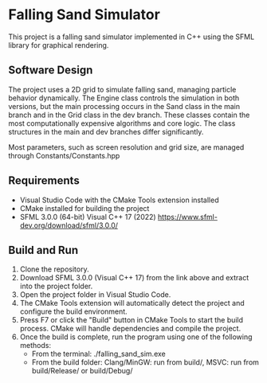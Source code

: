 # Falling Sand Simulator
This project is a falling sand simulator implemented in C++ using the SFML library for graphical rendering.

## Software Design
The project uses a 2D grid to simulate falling sand, managing particle behavior dynamically. The Engine class controls the simulation in both versions, but the main processing occurs in the Sand class in the main branch and in the Grid class in the dev branch. These classes contain the most computationally expensive algorithms and core logic.
The class structures in the main and dev branches differ significantly.

Most parameters, such as screen resolution and grid size, are managed through Constants/Constants.hpp

## Requirements

- Visual Studio Code with the CMake Tools extension installed
- CMake installed for building the project
- SFML 3.0.0 (64-bit) Visual C++ 17 (2022) https://www.sfml-dev.org/download/sfml/3.0.0/

## Build and Run

1. Clone the repository.
2. Download SFML 3.0.0 (Visual C++ 17) from the link above and extract into the project folder.
3. Open the project folder in Visual Studio Code.
4. The CMake Tools extension will automatically detect the project and configure the build environment.
5. Press F7 or click the "Build" button in CMake Tools to start the build process. CMake will handle dependencies and compile the project.
7. Once the build is complete, run the program using one of the following methods:
      - From the terminal: ./falling_sand_sim.exe
      - From the build folder: Clang/MinGW: run from build/, MSVC: run from build/Release/ or build/Debug/
